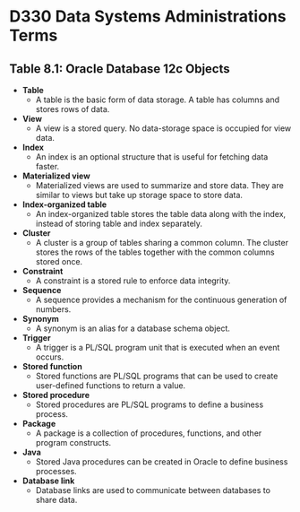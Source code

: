 # D330 Data Systems Administrations Terms

## Table 8.1: Oracle Database 12c Objects

- **Table**
  - A table is the basic form of data storage. A table has columns and stores rows of data.
- **View**
  - A view is a stored query. No data-storage space is occupied for view data.
- **Index**
  - An index is an optional structure that is useful for fetching data faster.
- **Materialized view**
  - Materialized views are used to summarize and store data. They are similar to views but take up storage space to store data.
- **Index-organized table**
  - An index-organized table stores the table data along with the index, instead of storing table and index separately.
- **Cluster**
  - A cluster is a group of tables sharing a common column. The cluster stores the rows of the tables together with the common columns stored once.
- **Constraint**
  - A constraint is a stored rule to enforce data integrity.
- **Sequence**
  - A sequence provides a mechanism for the continuous generation of numbers.
- **Synonym**
  - A synonym is an alias for a database schema object.
- **Trigger**
  - A trigger is a PL/SQL program unit that is executed when an event occurs.
- **Stored function**
  - Stored functions are PL/SQL programs that can be used to create user-defined functions to return a value.
- **Stored procedure**
  - Stored procedures are PL/SQL programs to define a business process.
- **Package**
  - A package is a collection of procedures, functions, and other program constructs.
- **Java**
  - Stored Java procedures can be created in Oracle to define business processes.
- **Database link**
  - Database links are used to communicate between databases to share data.
